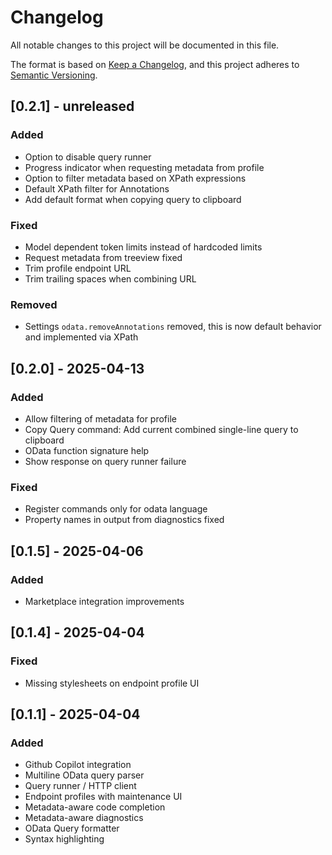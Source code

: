 # Changelog

All notable changes to this project will be documented in this file.

The format is based on [Keep a Changelog](https://keepachangelog.com/en/1.1.0/),
and this project adheres to [Semantic Versioning](https://semver.org/spec/v2.0.0.html).

## [0.2.1] - unreleased

### Added

- Option to disable query runner
- Progress indicator when requesting metadata from profile
- Option to filter metadata based on XPath expressions
- Default XPath filter for Annotations
- Add default format when copying query to clipboard

### Fixed

- Model dependent token limits instead of hardcoded limits
- Request metadata from treeview fixed
- Trim profile endpoint URL
- Trim trailing spaces when combining URL

### Removed

- Settings `odata.removeAnnotations` removed, this is now default behavior and implemented via XPath

## [0.2.0] - 2025-04-13

### Added

- Allow filtering of metadata for profile
- Copy Query command: Add current combined single-line query to clipboard
- OData function signature help
- Show response on query runner failure

### Fixed

- Register commands only for odata language
- Property names in output from diagnostics fixed

## [0.1.5] - 2025-04-06

### Added

- Marketplace integration improvements

## [0.1.4] - 2025-04-04

### Fixed

- Missing stylesheets on endpoint profile UI

## [0.1.1] - 2025-04-04

### Added

- Github Copilot integration
- Multiline OData query parser
- Query runner / HTTP client
- Endpoint profiles with maintenance UI
- Metadata-aware code completion
- Metadata-aware diagnostics
- OData Query formatter
- Syntax highlighting
